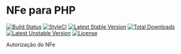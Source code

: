 # NFe para PHP

[![Build Status](https://travis-ci.org/phpnfe/nfe.svg?branch=master&format=flat)](https://travis-ci.org/phpnfe/nfe)
[![StyleCI](https://styleci.io/repos/60259061/shield?style=flat)](https://styleci.io/repos/54414690)
[![Latest Stable Version](https://poser.pugx.org/phpnfe/nfe/v/stable?format=flat)](https://packagist.org/packages/phpnfe/nfe)
[![Total Downloads](https://poser.pugx.org/phpnfe/nfe/downloads?format=flat)](https://packagist.org/packages/phpnfe/nfe)
[![Latest Unstable Version](https://poser.pugx.org/phpnfe/nfe/v/unstable?format=flat)](https://packagist.org/packages/phpnfe/nfe)
[![License](https://poser.pugx.org/phpnfe/nfe/license?format=flat)](https://packagist.org/packages/phpnfe/nfe)

Autorização do NFe
